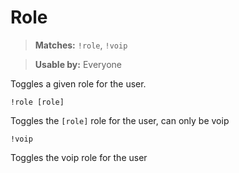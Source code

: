 # Role

> **Matches:** `!role`, `!voip`

> **Usable by:** Everyone

Toggles a given role for the user.

```
!role [role]
```
Toggles the `[role]` role for the user, can only be voip
```
!voip
```
Toggles the voip role for the user
